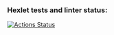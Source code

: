 ### Hexlet tests and linter status:
[![Actions Status](https://github.com/isbushcar/devops-for-programmers-project-lvl1/workflows/hexlet-check/badge.svg)](https://github.com/isbushcar/devops-for-programmers-project-lvl1/actions)